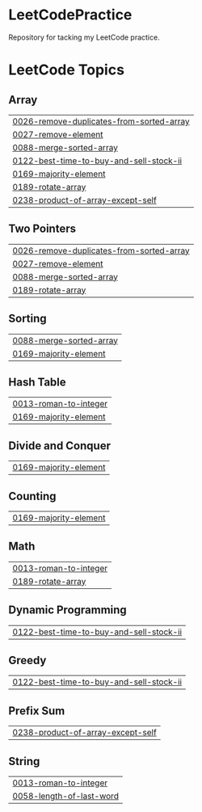 # LeetCodePractice
Repository for tacking my LeetCode practice.

<!---LeetCode Topics Start-->
# LeetCode Topics
## Array
|  |
| ------- |
| [0026-remove-duplicates-from-sorted-array](https://github.com/EPalmer14/LeetCodePractice/tree/master/0026-remove-duplicates-from-sorted-array) |
| [0027-remove-element](https://github.com/EPalmer14/LeetCodePractice/tree/master/0027-remove-element) |
| [0088-merge-sorted-array](https://github.com/EPalmer14/LeetCodePractice/tree/master/0088-merge-sorted-array) |
| [0122-best-time-to-buy-and-sell-stock-ii](https://github.com/EPalmer14/LeetCodePractice/tree/master/0122-best-time-to-buy-and-sell-stock-ii) |
| [0169-majority-element](https://github.com/EPalmer14/LeetCodePractice/tree/master/0169-majority-element) |
| [0189-rotate-array](https://github.com/EPalmer14/LeetCodePractice/tree/master/0189-rotate-array) |
| [0238-product-of-array-except-self](https://github.com/EPalmer14/LeetCodePractice/tree/master/0238-product-of-array-except-self) |
## Two Pointers
|  |
| ------- |
| [0026-remove-duplicates-from-sorted-array](https://github.com/EPalmer14/LeetCodePractice/tree/master/0026-remove-duplicates-from-sorted-array) |
| [0027-remove-element](https://github.com/EPalmer14/LeetCodePractice/tree/master/0027-remove-element) |
| [0088-merge-sorted-array](https://github.com/EPalmer14/LeetCodePractice/tree/master/0088-merge-sorted-array) |
| [0189-rotate-array](https://github.com/EPalmer14/LeetCodePractice/tree/master/0189-rotate-array) |
## Sorting
|  |
| ------- |
| [0088-merge-sorted-array](https://github.com/EPalmer14/LeetCodePractice/tree/master/0088-merge-sorted-array) |
| [0169-majority-element](https://github.com/EPalmer14/LeetCodePractice/tree/master/0169-majority-element) |
## Hash Table
|  |
| ------- |
| [0013-roman-to-integer](https://github.com/EPalmer14/LeetCodePractice/tree/master/0013-roman-to-integer) |
| [0169-majority-element](https://github.com/EPalmer14/LeetCodePractice/tree/master/0169-majority-element) |
## Divide and Conquer
|  |
| ------- |
| [0169-majority-element](https://github.com/EPalmer14/LeetCodePractice/tree/master/0169-majority-element) |
## Counting
|  |
| ------- |
| [0169-majority-element](https://github.com/EPalmer14/LeetCodePractice/tree/master/0169-majority-element) |
## Math
|  |
| ------- |
| [0013-roman-to-integer](https://github.com/EPalmer14/LeetCodePractice/tree/master/0013-roman-to-integer) |
| [0189-rotate-array](https://github.com/EPalmer14/LeetCodePractice/tree/master/0189-rotate-array) |
## Dynamic Programming
|  |
| ------- |
| [0122-best-time-to-buy-and-sell-stock-ii](https://github.com/EPalmer14/LeetCodePractice/tree/master/0122-best-time-to-buy-and-sell-stock-ii) |
## Greedy
|  |
| ------- |
| [0122-best-time-to-buy-and-sell-stock-ii](https://github.com/EPalmer14/LeetCodePractice/tree/master/0122-best-time-to-buy-and-sell-stock-ii) |
## Prefix Sum
|  |
| ------- |
| [0238-product-of-array-except-self](https://github.com/EPalmer14/LeetCodePractice/tree/master/0238-product-of-array-except-self) |
## String
|  |
| ------- |
| [0013-roman-to-integer](https://github.com/EPalmer14/LeetCodePractice/tree/master/0013-roman-to-integer) |
| [0058-length-of-last-word](https://github.com/EPalmer14/LeetCodePractice/tree/master/0058-length-of-last-word) |
<!---LeetCode Topics End-->